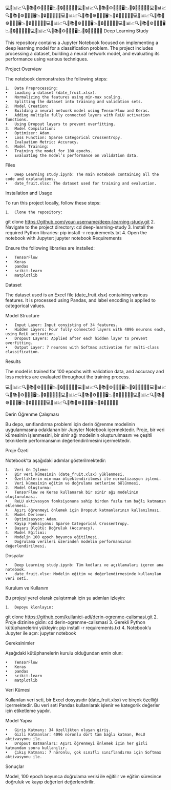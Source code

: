 💻🧠📊📈🔍🤖📚📝⚙️🔬🔧🔗🖥️📉📡🔒🧑‍💻🌐💡🚀💻🧠📊📈🔍🤖📚📝⚙️🔬🔧🔗🖥️📉📡🔒🧑‍💻🌐💡🚀💻🧠📊📈🔍🤖📚📝⚙️🔬🔧🔗🖥️📉📡🔒🧑‍💻🌐💡🚀💻🧠📊📈🔍🤖📚📝⚙️🔬🔧🔗🖥️📉📡🔒🧑‍💻🌐💡🚀💻🧠📊📈🔍🤖📚📝⚙️🔬🔧🔗🖥️📉📡🔒🧑‍💻🌐💡🚀💻🧠📊📈🔍🤖📚📝⚙️🔬🔧🔗🖥️📉📡🔒🧑‍💻🌐💡🚀💻🧠📊📈🔍🤖📚📝⚙️🔬🔧🔗🖥️📉📡🔒🧑‍💻🌐💡🚀💻🧠📊📈🔍🤖📚📝⚙️🔬🔧🔗🖥️📉📡🔒🧑‍💻🌐💡🚀
Deep Learning Study

This repository contains a Jupyter Notebook focused on implementing a deep learning model for a classification problem. The project includes processing a dataset, building a neural network model, and evaluating its performance using various techniques.

Project Overview

The notebook demonstrates the following steps:

	1.	Data Preprocessing:
	•	Loading a dataset (date_fruit.xlsx).
	•	Normalizing the features using min-max scaling.
	•	Splitting the dataset into training and validation sets.
	2.	Model Creation:
	•	Building a neural network model using TensorFlow and Keras.
	•	Adding multiple fully connected layers with ReLU activation functions.
	•	Using Dropout layers to prevent overfitting.
	3.	Model Compilation:
	•	Optimizer: Adam.
	•	Loss Function: Sparse Categorical Crossentropy.
	•	Evaluation Metric: Accuracy.
	4.	Model Training:
	•	Training the model for 100 epochs.
	•	Evaluating the model’s performance on validation data.

Files

	•	Deep Learning study.ipynb: The main notebook containing all the code and explanations.
	•	date_fruit.xlsx: The dataset used for training and evaluation.

Installation and Usage

To run this project locally, follow these steps:

	1.	Clone the repository:
git clone https://github.com/your-username/deep-learning-study.git
	2.	Navigate to the project directory:
 cd deep-learning-study
	3.	Install the required Python libraries:
 pip install -r requirements.txt
 	4.	Open the notebook with Jupyter:
 jupyter notebook
Requirements

Ensure the following libraries are installed:

	•	TensorFlow
	•	Keras
	•	pandas
	•	scikit-learn
	•	matplotlib

Dataset

The dataset used is an Excel file (date_fruit.xlsx) containing various features. It is processed using Pandas, and label encoding is applied to categorical values.

Model Structure

	•	Input Layer: Input consisting of 34 features.
	•	Hidden Layers: Four fully connected layers with 4096 neurons each, using ReLU activation.
	•	Dropout Layers: Applied after each hidden layer to prevent overfitting.
	•	Output Layer: 7 neurons with Softmax activation for multi-class classification.

Results

The model is trained for 100 epochs with validation data, and accuracy and loss metrics are evaluated throughout the training process.


💻🧠📊📈🔍🤖📚📝⚙️🔬🔧🔗🖥️📉📡🔒🧑‍💻🌐💡🚀💻🧠📊📈🔍🤖📚📝⚙️🔬🔧🔗🖥️📉📡🔒🧑‍💻🌐💡🚀💻🧠📊📈🔍🤖📚📝⚙️🔬🔧🔗🖥️📉📡🔒🧑‍💻🌐💡🚀💻🧠📊📈🔍🤖📚📝⚙️🔬🔧🔗🖥️📉📡🔒🧑‍💻🌐💡🚀💻🧠📊📈🔍🤖📚📝⚙️🔬🔧🔗🖥️📉📡🔒🧑‍💻🌐💡🚀💻🧠📊📈🔍🤖📚📝⚙️🔬🔧🔗🖥️📉📡🔒🧑‍💻🌐💡🚀


Derin Öğrenme Çalışması

Bu depo, sınıflandırma problemi için derin öğrenme modelinin uygulanmasına odaklanan bir Jupyter Notebook içermektedir. Proje, bir veri kümesinin işlenmesini, bir sinir ağı modelinin oluşturulmasını ve çeşitli tekniklerle performansının değerlendirilmesini içermektedir.

Proje Özeti

Notebook’ta aşağıdaki adımlar gösterilmektedir:

	1.	Veri Ön İşleme:
	•	Bir veri kümesinin (date_fruit.xlsx) yüklenmesi.
	•	Özelliklerin min-max ölçeklendirilmesi ile normalizasyon işlemi.
	•	Veri kümesinin eğitim ve doğrulama setlerine bölünmesi.
	2.	Model Oluşturma:
	•	TensorFlow ve Keras kullanarak bir sinir ağı modelinin oluşturulması.
	•	ReLU aktivasyon fonksiyonuna sahip birden fazla tam bağlı katmanın eklenmesi.
	•	Aşırı öğrenmeyi önlemek için Dropout katmanlarının kullanılması.
	3.	Model Derleme:
	•	Optimizasyon: Adam.
	•	Kayıp Fonksiyonu: Sparse Categorical Crossentropy.
	•	Başarı Ölçütü: Doğruluk (Accuracy).
	4.	Model Eğitimi:
	•	Modelin 100 epoch boyunca eğitilmesi.
	•	Doğrulama verileri üzerinden modelin performansının değerlendirilmesi.

Dosyalar

	•	Deep Learning study.ipynb: Tüm kodları ve açıklamaları içeren ana notebook.
	•	date_fruit.xlsx: Modelin eğitim ve değerlendirmesinde kullanılan veri seti.

Kurulum ve Kullanım

Bu projeyi yerel olarak çalıştırmak için şu adımları izleyin:

	1.	Depoyu klonlayın:
 git clone https://github.com/kullanici-adi/derin-ogrenme-calismasi.git
 	2.	Proje dizinine gidin:
cd derin-ogrenme-calismasi
	3.	Gerekli Python kütüphanelerini yükleyin:
 pip install -r requirements.txt
	4.	Notebook’u Jupyter ile açın:
jupyter notebook

Gereksinimler

Aşağıdaki kütüphanelerin kurulu olduğundan emin olun:

	•	TensorFlow
	•	Keras
	•	pandas
	•	scikit-learn
	•	matplotlib

Veri Kümesi

Kullanılan veri seti, bir Excel dosyasıdır (date_fruit.xlsx) ve birçok özelliği içermektedir. Bu veri seti Pandas kullanılarak işlenir ve kategorik değerler için etiketleme yapılır.

Model Yapısı

	•	Giriş Katmanı: 34 özellikten oluşan giriş.
	•	Gizli Katmanlar: 4096 nöronlu dört tam bağlı katman, ReLU aktivasyonu ile.
	•	Dropout Katmanları: Aşırı öğrenmeyi önlemek için her gizli katmandan sonra kullanılır.
	•	Çıkış Katmanı: 7 nöronlu, çok sınıflı sınıflandırma için Softmax aktivasyonu ile.

Sonuçlar

Model, 100 epoch boyunca doğrulama verisi ile eğitilir ve eğitim süresince doğruluk ve kayıp değerleri değerlendirilir.


















 

